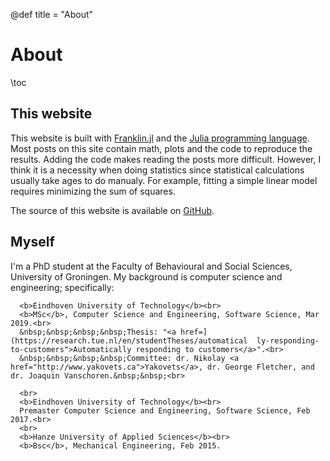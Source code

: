 @def title = "About"

# About

\toc

## This website

This website is built with [Franklin.jl](https://github.com/tlienart/Franklin.jl) and the [Julia programming language](https://julialang.org/).
Most posts on this site contain math, plots and the code to reproduce the results.
Adding the code makes reading the posts more difficult.
However, I think it is a necessity when doing statistics since statistical calculations usually take ages to do manualy.
For example, fitting a simple linear model requires minimizing the sum of squares.

The source of this website is available on [GitHub](https://github.com/rikhuijzer/franklin-blog).

## Myself

I'm a PhD student at the Faculty of Behavioural and Social Sciences, University of Groningen.
My background is computer science and engineering; specifically:

~~~
  <b>Eindhoven University of Technology</b><br>
  <b>MSc</b>, Computer Science and Engineering, Software Science, Mar 2019.<br>
  &nbsp;&nbsp;&nbsp;&nbsp;Thesis: "<a href=](https://research.tue.nl/en/studentTheses/automatical  ly-responding-to-customers">Automatically responding to customers</a>".<br>
  &nbsp;&nbsp;&nbsp;&nbsp;Committee: dr. Nikolay <a href="http://www.yakovets.ca">Yakovets</a>, dr. George Fletcher, and dr. Joaquin Vanschoren.&nbsp;&nbsp;<br>
  
  <br>
  <b>Eindhoven University of Technology</b><br>
  Premaster Computer Science and Engineering, Software Science, Feb 2017.<br>
  <br>
  <b>Hanze University of Applied Sciences</b><br>
  <b>Bsc</b>, Mechanical Engineering, Feb 2015.
~~~
